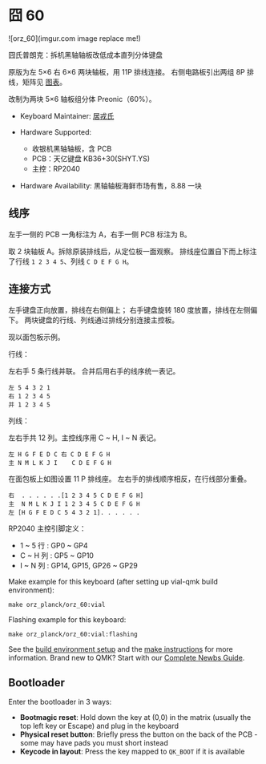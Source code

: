 # 囧 60

![orz_60](imgur.com image replace me!)

囧氏普朗克：拆机黑轴轴板改低成本直列分体键盘

原版为左 5×6 右 6×6 两块轴板，用 11P 排线连接。
右侧电路板引出两组 8P 排线，矩阵见 [图表](orz_planck_matrix.pdf)。

改制为两块 5×6 轴板组分体 Preonic（60%）。

* Keyboard Maintainer: [居戎氏](https://github.com/lotem)
* Hardware Supported:
  - 收银机黑轴轴板，含 PCB
  - PCB：天亿键盘 KB36+30(SHYT.YS)
  - 主控：RP2040
  
* Hardware Availability: 黑轴轴板海鲜市场有售，8.88 一块

## 线序

左手一侧的 PCB 一角标注为 A，右手一侧 PCB 标注为 B。

取 2 块轴板 A。拆除原装排线后，从定位板一面观察。
排线座位置自下而上标注了行线 `1 2 3 4 5`、列线 `C D E F G H`。

## 连接方式

左手键盘正向放置，排线在右侧偏上；
右手键盘旋转 180 度放置，排线在左侧偏下。
两块键盘的行线、列线通过排线分别连接主控板。

现以面包板示例。

行线：

左右手 5 条行线并联。
合并后用右手的线序统一表记。

    左 5 4 3 2 1
    右 1 2 3 4 5
    并 1 2 3 4 5

列线：

左右手共 12 列。主控线序用 C ~ H, I ~ N 表记。

    左 H G F E D C 右 C D E F G H
    主 N M L K J I    C D E F G H

在面包板上如图设置 11 P 排线座。
左右手的排线顺序相反，在行线部分重叠。

    右  . . . . . .[1 2 3 4 5 C D E F G H]
    主  N M L K J I 1 2 3 4 5 C D E F G H
    左 [H G F E D C 5 4 3 2 1]. . . . . .

RP2040 主控引脚定义：

 - 1 ~ 5 行 : GP0 ~ GP4
 - C ~ H 列 : GP5 ~ GP10
 - I ~ N 列 : GP14, GP15, GP26 ~ GP29

Make example for this keyboard (after setting up vial-qmk build environment):

    make orz_planck/orz_60:vial

Flashing example for this keyboard:

    make orz_planck/orz_60:vial:flashing



See the [build environment setup](https://docs.qmk.fm/#/getting_started_build_tools) and the [make instructions](https://docs.qmk.fm/#/getting_started_make_guide) for more information. Brand new to QMK? Start with our [Complete Newbs Guide](https://docs.qmk.fm/#/newbs).

## Bootloader

Enter the bootloader in 3 ways:

* **Bootmagic reset**: Hold down the key at (0,0) in the matrix (usually the top left key or Escape) and plug in the keyboard
* **Physical reset button**: Briefly press the button on the back of the PCB - some may have pads you must short instead
* **Keycode in layout**: Press the key mapped to `QK_BOOT` if it is available

